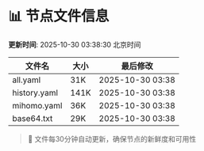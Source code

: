 # 📊 节点文件信息

**更新时间**: 2025-10-30 03:38:30 北京时间

| 文件名 | 大小 | 最后修改 |
|--------|------|----------|
| all.yaml | 31K | 2025-10-30 03:38 |
| history.yaml | 141K | 2025-10-30 03:38 |
| mihomo.yaml | 36K | 2025-10-30 03:38 |
| base64.txt | 29K | 2025-10-30 03:38 |

> 🔄 文件每30分钟自动更新，确保节点的新鲜度和可用性
